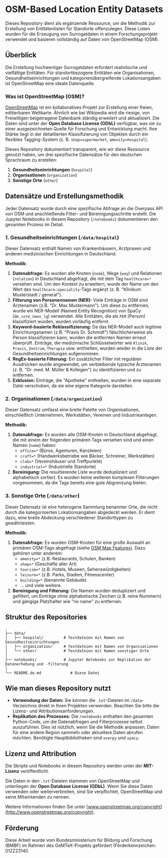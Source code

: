 # OSM-Based Location Entity Datasets

Dieses Repository dient als ergänzende Ressource, um die Methodik zur Erstellung von Entitätenlisten für Standorte offenzulegen. Diese Listen wurden für die Erzeugung von Surrogatdaten in einem Forschungsprojekt verwendet und basieren vollständig auf Daten von OpenStreetMap (OSM).

## Überblick

Die Erstellung hochwertiger Surrogatdaten erfordert realistische und vielfältige Entitäten. Für standortbezogene Entitäten wie Organisationen, Gesundheitseinrichtungen und kategorienübergreifende Lokationsangaben ist OpenStreetMap eine ideale Datenquelle.

### Was ist OpenStreetMap (OSM)?

[OpenStreetMap](https://www.openstreetmap.org/) ist ein kollaboratives Projekt zur Erstellung einer freien, editierbaren Weltkarte. Ähnlich wie bei Wikipedia wird die riesige, von Freiwilligen beigetragene Datenbank ständig erweitert und aktualisiert. Die Daten sind unter der **Open Database License (ODbL)** verfügbar, was sie zu einer ausgezeichneten Quelle für Forschung und Entwicklung macht. Ihre Stärke liegt in der detaillierten Klassifizierung von Objekten durch ein flexibles Tagging-System (z. B. `shop=supermarket`, `amenity=hospital`).

Dieses Repository dokumentiert transparent, wie wir diese Ressource genutzt haben, um drei spezifische Datensätze für den deutschen Sprachraum zu erstellen:
1.  **Gesundheitseinrichtungen** (`hospital`)
2.  **Organisationen** (`organization`)
3.  **Sonstige Orte** (`other`)

## Datensätze und Erstellungsmethodik

Jeder Datensatz wurde durch eine spezifische Abfrage an die Overpass API von OSM und anschließende Filter- und Bereinigungsschritte erstellt. Die Jupyter Notebooks in diesem Repository (`/notebooks`) dokumentieren den gesamten Prozess im Detail.

### 1. Gesundheitseinrichtungen (`/data/hospital`)

Dieser Datensatz enthält Namen von Krankenhäusern, Arztpraxen und anderen medizinischen Einrichtungen in Deutschland.

**Methodik:**
1.  **Datenabfrage:** Es wurden alle Knoten (`node`), Wege (`way`) und Relationen (`relation`) in Deutschland abgefragt, die mit dem Tag `healthcare=*` versehen sind. Um den Kontext zu erweitern, wurde der Name um den Wert des `healthcare:speciality`-Tags ergänzt (z. B. "Klinikum Musterstadt / general").
2.  **Filterung von Personennamen (NER):** Viele Einträge in OSM sind Ärztenamen (z.B. "Dr. Max Mustermann"). Um diese zu entfernen, wurde ein NER-Modell (Named Entity Recognition) von SpaCy (`de_core_news_lg`) verwendet. Alle Entitäten, die als `PER` (Person) klassifiziert wurden, wurden vorläufig entfernt.
3.  **Keyword-basierte Reklassifizierung:** Da das NER-Modell auch legitime Einrichtungsnamen (z.B. "Praxis Dr. Schmidt") fälschlicherweise als Person klassifizieren kann, wurden die entfernten Namen erneut überprüft. Einträge, die medizinische Schlüsselwörter wie `Klinik`, `Praxis`, `Zentrum`, `Therapie` usw. enthielten, wurden wieder in die Liste der Gesundheitseinrichtungen aufgenommen.
4.  **RegEx-basierte Filterung:** Ein zusätzlicher Filter mit regulären Ausdrücken wurde angewendet, um verbleibende typische Ärztenamen (z. B. "Dr. med. M. Müller & Kollegen") zu identifizieren und zu entfernen.
5.  **Exklusion:** Einträge, die "Apotheke" enthielten, wurden in eine separate Datei verschoben, da sie eine eigene Kategorie darstellen.

### 2. Organisationen (`/data/organization`)

Dieser Datensatz umfasst eine breite Palette von Organisationen, einschließlich Unternehmen, Werkstätten, Vereinen und Industrieanlagen.

**Methodik:**
1.  **Datenabfrage:** Es wurden alle OSM-Knoten in Deutschland abgefragt, die mit einem der folgenden primären Tags versehen sind und einen Namen (`name`) haben:
    *   `office=*` (Büros, Agenturen, Kanzleien)
    *   `craft=*` (Handwerksbetriebe wie Bäcker, Schreiner, Werkstätten)
    *   `club=*` (Vereinshäuser und Treffpunkte)
    *   `industrial=*` (Industrielle Standorte)
2.  **Bereinigung:** Die resultierende Liste wurde dedupliziert und alphabetisch sortiert. Es wurden keine weiteren komplexen Filterungen vorgenommen, da die Tags bereits eine gute Abgrenzung bieten.

### 3. Sonstige Orte (`/data/other`)

Dieser Datensatz ist eine heterogene Sammlung benannter Orte, die nicht durch die kategorisierten Lokationsangaben abgedeckt werden. Er dient dazu, eine breite Abdeckung verschiedener Standorttypen zu gewährleisten.

**Methodik:**
1.  **Datenabfrage:** Es wurden OSM-Knoten für eine große Auswahl an primären OSM-Tags abgefragt (siehe [OSM Map Features](https://wiki.openstreetmap.org/wiki/Map_features)). Dazu gehören unter anderem:
    *   `amenity=*` (z.B. Restaurants, Schulen, Banken)
    *   `shop=*` (Geschäfte aller Art)
    *   `tourism=*` (z.B. Hotels, Museen, Sehenswürdigkeiten)
    *   `leisure=*` (z.B. Parks, Stadien, Fitnesscenter)
    *   `building=*` (benannte Gebäude)
    *   ... und viele weitere.
2.  **Bereinigung und Filterung:** Die Namen wurden dedupliziert und gefiltert, um Einträge ohne alphabetische Zeichen (z.B. reine Nummern) und gängige Platzhalter wie "no name" zu entfernen.

## Struktur des Repositories

```
.
├── data/
│   ├── hospital/         # Textdateien mit Namen von Gesundheitseinrichtungen
│   ├── organization/     # Textdateien mit Namen von Organisationen
│   └── other/            # Textdateien mit Namen sonstiger Orte
│
├── notebooks/            # Jupyter Notebooks zur Replikation der Datenerhebung und -filterung
│
└── README.de.md             # Diese Datei
```

## Wie man dieses Repository nutzt

*   **Verwendung der Daten:** Sie können die `.txt`-Dateien im `/data`-Verzeichnis direkt in Ihren Projekten verwenden. Beachten Sie bitte die Lizenz- und Attributionsanforderungen.
*   **Replikation des Prozesses:** Die `/notebooks` enthalten den gesamten Python-Code, um die Datenabfragen und Filterprozesse selbst auszuführen. Dies ist nützlich, wenn Sie die Methodik anpassen, Daten für eine andere Region sammeln oder aktuellere Daten abrufen möchten. Benötigte Hauptbibliotheken sind `overpy` und `spacy`.

## Lizenz und Attribution

Die Skripte und Notebooks in diesem Repository werden unter der **MIT-Lizenz** veröffentlicht.

Die Daten in den `.txt`-Dateien stammen von OpenStreetMap und unterliegen der **Open Database License (ODbL)**. Wenn Sie diese Daten verwenden oder weiterverbreiten, sind Sie verpflichtet, OpenStreetMap und seine Mitwirkenden zu nennen. 

Weitere Informationen finden Sie unter [www.openstreetmap.org/copyright](http://www.openstreetmap.org/copyright).

## Förderung

Diese Arbeit wurde vom Bundesministerium für Bildung und Forschung (BMBF) im Rahmen des GeMTeX-Projekts gefördert (Förderkennzeichen: 01ZZ2314I).

